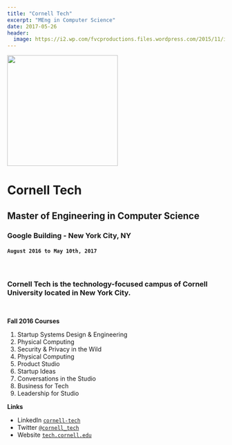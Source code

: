 ```yaml
---
title: "Cornell Tech"
excerpt: "MEng in Computer Science"
date: 2017-05-26
header:
  image: https://i2.wp.com/fvcproductions.files.wordpress.com/2015/11/img_0164.jpg
---
```


<img href="http://tech.cornell.edu" src="https://lh3.googleusercontent.com/-2dmG_lqDAnA/AAAAAAAAAAI/AAAAAAAAAAA/22swEO3C4Hc/photo.jpg" width="256" height="256" />

# Cornell Tech
## Master of Engineering in Computer Science
### Google Building - New York City, NY
#### `August 2016 to May 10th, 2017`

&nbsp;

<h3 class="intro">Cornell Tech is the technology-focused campus of Cornell University located in New York City.</h3>

&nbsp;

**Fall 2016 Courses**

1. Startup Systems Design & Engineering
2. Physical Computing
3. Security & Privacy in the Wild
4. Physical Computing
5. Product Studio
6. Startup Ideas
7. Conversations in the Studio
8. Business for Tech
9. Leadership for Studio

**Links**

- LinkedIn <a href="http://linkedin.com/company/cornell-tech" target="_blank">`cornell-tech`</a>
- Twitter <a href="http://twitter.com/cornell_tech" target="_blank">`@cornell_tech`</a>
- Website <a href="http://tech.cornell.edu" target="_blank">`tech.cornell.edu`</a>